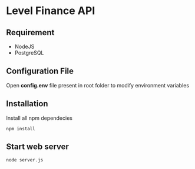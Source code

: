 # Level Finance API

## Requirement

- NodeJS
- PostgreSQL

## Configuration File

Open **config.env** file present in root folder to modify environment variables

## Installation

Install all npm dependecies

```console
npm install
```

## Start web server

```console
node server.js
```
